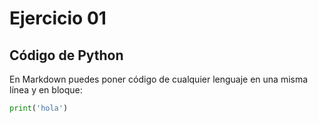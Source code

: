 # Ejercicio 01
## Código de Python

En Markdown puedes poner código de cualquier lenguaje en una misma línea y en bloque:

```python
print('hola')
```
